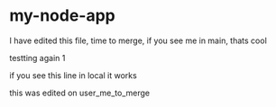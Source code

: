 # my-node-app

I have edited this file, time to merge, if you see me in main, thats cool

testting again 1

if you see this line in local it works

this was edited on user_me_to_merge
